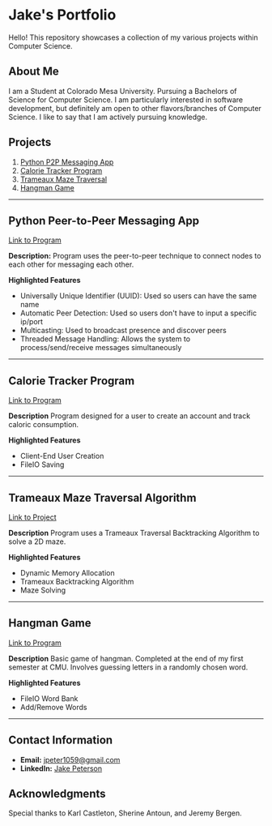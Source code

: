 # Jake's Portfolio

Hello! This repository showcases a collection of my various projects within Computer Science.

## About Me

I am a Student at Colorado Mesa University. Pursuing a Bachelors of Science for Computer Science. I am particularly interested in software development, but definitely am open to other flavors/branches of Computer Science. I like to say that I am actively pursuing knowledge.

## Projects

1. [Python P2P Messaging App](#python-peer-to-peer-messaging-app)
2. [Calorie Tracker Program](#calorie-tracker-program)
3. [Trameaux Maze Traversal](#trameaux-maze-traversal-algorithm)
4. [Hangman Game](#hangman-game)

---

## Python Peer-to-Peer Messaging App
[Link to Program](./programs/p2pApp/chat.py)

**Description:** Program uses the peer-to-peer technique to connect nodes to each other for messaging each other.

**Highlighted Features**
- Universally Unique Identifier (UUID): Used so users can have the same name
- Automatic Peer Detection: Used so users don't have to input a specific ip/port
- Multicasting: Used to broadcast presence and discover peers
- Threaded Message Handling: Allows the system to process/send/receive messages simultaneously

---

## Calorie Tracker Program
[Link to Program](./programs/calorieTracker/main.cpp)

**Description** Program designed for a user to create an account and track caloric consumption.

**Highlighted Features**
- Client-End User Creation
- FileIO Saving

---

## Trameaux Maze Traversal Algorithm
[Link to Project](./algorithms/trameauxMazeTraversal/main.cpp)

**Description** Program uses a Trameaux Traversal Backtracking Algorithm to solve a 2D maze.

**Highlighted Features**
- Dynamic Memory Allocation
- Trameaux Backtracking Algorithm
- Maze Solving

---

## Hangman Game
[Link to Program](./programs/hangman/main.cpp)

**Description** Basic game of hangman. Completed at the end of my first semester at CMU. Involves guessing letters in a randomly chosen word.

**Highlighted Features**
- FileIO Word Bank
- Add/Remove Words

---

## Contact Information

- **Email:** jpeter1059@gmail.com
- **LinkedIn:** [Jake Peterson](https://www.linkedin.com/in/jake-peterson-a39a76277/)

## Acknowledgments

Special thanks to Karl Castleton, Sherine Antoun, and Jeremy Bergen.


